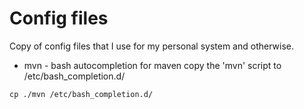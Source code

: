 Config files
=======

Copy of config files that I use for my personal system and otherwise. 


* mvn - bash autocompletion for maven 
copy the 'mvn' script to /etc/bash_completion.d/

`cp ./mvn /etc/bash_completion.d/`


